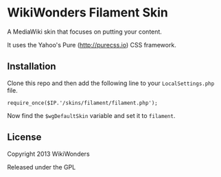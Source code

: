 # WikiWonders Filament Skin

A MediaWiki skin that focuses on putting your content.

It uses the Yahoo's Pure (http://purecss.io) CSS framework.

## Installation

Clone this repo and then add the following line to your `LocalSettings.php` file.

    require_once($IP.'/skins/filament/filament.php');

Now find the `$wgDefaultSkin` variable and set it to `filament`.

## License

Copyright 2013 WikiWonders

Released under the GPL
